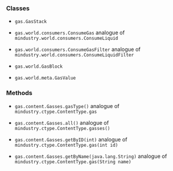 ### Classes

- ```gas.GasStack```
    >


- ```gas.world.consumers.ConsumeGas``` analogue of ```mindustry.world.consumers.ConsumeLiquid```

- ```gas.world.consumers.ConsumeGasFilter``` analogue of ```mindustry.world.consumers.ConsumeLiquidFilter```

- ```gas.world.GasBlock```

- ```gas.world.meta.GasValue```

### Methods

- ```gas.content.Gasses.gasType()``` analogue of ```mindustry.ctype.ContentType.gas```

- ```gas.content.Gasses.all()``` analogue of ```mindustry.ctype.ContentType.gasses()```

- ```gas.content.Gasses.getByID(int)``` analogue of ```mindustry.ctype.ContentType.gas(int id)```

- ```gas.content.Gasses.getByName(java.lang.String)``` analogue of ```mindustry.ctype.ContentType.gas(String name)```

